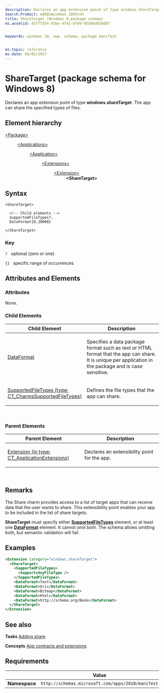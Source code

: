 ```yaml
---
description: Declares an app extension point of type windows.shareTarget (Windows 8).
Search.Product: eADQiWindows 10XVcnh
title: ShareTarget (Windows 8 package schema)
ms.assetid: 42f77354-83be-4f41-bf89-95566d026687


keywords: windows 10, uwp, schema, package manifest


ms.topic: reference
ms.date: 04/05/2017
---
```


# ShareTarget (package schema for Windows 8)


Declares an app extension point of type **windows.shareTarget**. The app can share the specified types of files.

## Element hierarchy

<dl>
<dt><a href="element-package.md">&lt;Package&gt;</a></dt>
<dd>
<dl>
<dt><a href="element-applications.md">&lt;Applications&gt;</a></dt>
<dd>
<dl>
<dt><a href="element-application.md">&lt;Application&gt;</a></dt>
<dd>
<dl>
<dt><a href="element-1-extensions.md">&lt;Extensions&gt;</a></dt>
<dd>
<dl>
<dt><a href="element-1-extension.md">&lt;Extension&gt;</a></dt>
<dd><b>&lt;ShareTarget&gt;</b></dd>
</dl>
</dd>
</dl>
</dd>
</dl>
</dd>
</dl>
</dd>
</dl>

## Syntax

``` syntax
<ShareTarget>

  <!-- Child elements -->
  SupportedFileTypes?,
  DataFormat{0,10000}

</ShareTarget>
```

### Key

`?`   optional (zero or one)

`{}`   specific range of occurrences

## Attributes and Elements


### Attributes

None.

### Child Elements

<table>
<colgroup>
<col width="50%" />
<col width="50%" />
</colgroup>
<thead>
<tr class="header">
<th>Child Element</th>
<th>Description</th>
</tr>
</thead>
<tbody>
<tr class="odd">
<td><a href="element-dataformat.md">DataFormat</a> </td>
<td><p>Specifies a data package format such as text or HTML format that the app can share. It is unique per application in the package and is case sensitive.</p></td>
</tr>
<tr class="even">
<td><a href="element-1-supportedfiletypes.md">SupportedFileTypes (type: CT_CharmsSupportedFileTypes)</a> </td>
<td><p>Defines the file types that the app can share.</p></td>
</tr>
</tbody>
</table>

 

### Parent Elements

<table>
<colgroup>
<col width="50%" />
<col width="50%" />
</colgroup>
<thead>
<tr class="header">
<th>Parent Element</th>
<th>Description</th>
</tr>
</thead>
<tbody>
<tr class="odd">
<td><a href="element-1-extension.md">Extension (in type: CT_ApplicationExtensions)</a> </td>
<td><p>Declares an extensibility point for the app.</p></td>
</tr>
</tbody>
</table>

 

## Remarks

The Share charm provides access to a list of target apps that can receive data that the user wants to share. This extensibility point enables your app to be included in the list of share targets.

**ShareTarget** must specify either [**SupportedFileTypes**](element-supportedfiletypes.md) element, or at least one [**DataFormat**](element-dataformat.md) element. It cannot omit both. The schema allows omitting both, but semantic validation will fail.

## Examples

```XML
<Extension Category="windows.shareTarget">
  <ShareTarget>
    <SupportedFileTypes>
      <SupportsAnyFileType />
    </SupportedFileTypes>
    <DataFormat>Text</DataFormat>
    <DataFormat>Uri</DataFormat>
    <DataFormat>Bitmap</DataFormat>
    <DataFormat>Html</DataFormat>
    <DataFormat>http://schema.org/Book</DataFormat>
  </ShareTarget>
</Extension>
```

## See also


**Tasks**
[Adding share](/previous-versions/windows/apps/hh758314(v=win.10))

**Concepts**
[App contracts and extensions](/previous-versions/windows/apps/hh464906(v=win.10))

## Requirements

|               |     Value                                                        |
|---------------|-------------------------------------------------------------|
| **Namespace** | `http://schemas.microsoft.com/appx/2010/manifest` |

 

 
